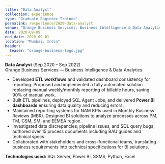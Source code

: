 ```yaml
---
title: "Data Analyst"
collection: experience
type: "Graduate Engineer Trainee"
permalink: /experience/2020-data-analyst
venue: "Orange Business Services, Business Intelligence & Data Analytics"
date: 2020-09-09
end_date: 2020-09-01
location: "Mumbai, India"
header:
  teaser: "orange-business-logo.jpg"
---
```


**Data Analyst** (Sep 2020 – Sep 2022)  
Orange Business Services — Business Intelligence & Data Analytics  

- Developed **ETL workflows** and validated dashboard consistency for reporting. Proposed and implemented a fully automated solution replacing manual weekly/monthly reporting of billable hours, saving 90% of manual work.  
- Built ETL pipelines, deployed SQL Agent Jobs, and delivered **Power BI dashboards** ensuring data quality and reducing errors.  
- Maintained reporting systems for NAM KPIs used in Monthly Business Reviews (MBR). Designed BI solutions to analyze processes across PM, TM, CSM, SM, and EEMEA region.  
- Investigated data discrepancies, pipeline issues, and SQL query bugs; authored over 15 process documents including BAU guides and technical specs.  
- Collaborated with stakeholders and cross-functional teams, translating business requirements into technical specifications for BI solutions.  

**Technologies used:** SQL Server, Power BI, SSMS, Python, Excel  
